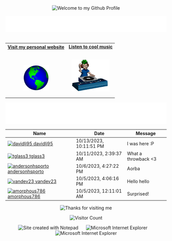 <!-- "Hero" Header -->
<div align="center">
  <img src="https://github.com/BrunnerLivio/brunnerlivio/blob/master/images/welcome.png?raw=true" style="max-width: 100%;" alt="Welcome to my Github Profile" />
  <br />
  <br />
  <img height="50" alt="My Name is Livio and I like Node.js" src="personal_note.svg" />  <br />
  <br />

</div>

<!-- Social -->
<table width="100%" align="center">
<tr>
<td align="center">
<a href="https://michaelsweeney.work">
<strong>Visit my personal website </strong>
<br />
<br />
<br />

<p>

<img alt="Globe" height="80" src="globe.gif">
</a>
</p>

</td>


<td align="center">
<a href="https://www.youtube.com/watch?v=3YxaaGgTQYM&ab_channel=EvanescenceVEVO">
<strong>Listen to cool music</strong>
<br />
<br />


<p>
<img height="100" alt="Music" src="music.gif"> 
</a>
</p>

</td>
</tr>
</table>

<div align="center">
<a href="https://github.com/BrunnerLivio/brunnerlivio/issues/62#issuecomment-new"><img src="guestbook.svg"></a> 
</div>

<!-- Guestbook -->
| Name | Date | Message |
|---|---|---|
| <a href="https://github.com/davidlj95"><img width="24" src="https://avatars.githubusercontent.com/u/8050648?s=24&u=a4325f7cd0d1ada4bcb6cc5f3f6b0c16e04ce53a&v=4" alt="davidlj95" /> davidlj95</a> |10/13/2023, 10:11:51 PM|I was here :P|
| <a href="https://github.com/tglass3"><img width="24" src="https://avatars.githubusercontent.com/u/120339411?s=24&u=1331e84f20bd8bdf8e16e7266050040890ceb43c&v=4" alt="tglass3" /> tglass3</a> |10/11/2023, 2:39:37 AM|What a throwback <3|
| <a href="https://github.com/andersonhsporto"><img width="24" src="https://avatars.githubusercontent.com/u/47704550?s=24&u=400f5fc1b3a66842e1a321aade85c22d64fbebe1&v=4" alt="andersonhsporto" /> andersonhsporto</a> |10/6/2023, 4:27:22 PM|Aorba|
| <a href="https://github.com/vandev23"><img width="24" src="https://avatars.githubusercontent.com/u/4896821?s=24&u=d222a9fb7daac6e43a4086da832a79e4244b6842&v=4" alt="vandev23" /> vandev23</a> |10/5/2023, 4:06:16 PM|Hello hello|
| <a href="https://github.com/amorphous786"><img width="24" src="https://avatars.githubusercontent.com/u/57446090?s=24&v=4" alt="amorphous786" /> amorphous786</a> |10/5/2023, 12:11:01 AM|Surprised!|
<!-- /Guestbook -->

<!-- Footer -->

<div align="center">

<img height="120" alt="Thanks for visiting me" width="100%" src="https://raw.githubusercontent.com/BrunnerLivio/brunnerlivio/master/images/marquee.svg" />
<br />

![Visitor Count](https://profile-counter.glitch.me/mikeysweeney/count.svg)


<img src="https://raw.githubusercontent.com/BrunnerLivio/brunnerlivio/master/images/notepad.gif" alt="Site created with Notepad" height="30" />
<!-- "margin-right: whatever;" -->
<span>&nbsp;&nbsp;&nbsp;&nbsp;</span>  
<img src="https://raw.githubusercontent.com/BrunnerLivio/brunnerlivio/master/images/ie_logo.gif" alt="Microsoft Internet Explorer" />
<span>&nbsp;&nbsp;&nbsp;&nbsp;</span>  
<img src="https://raw.githubusercontent.com/BrunnerLivio/brunnerlivio/master/images/noframes.gif" alt="Microsoft Internet Explorer" />

</div>
